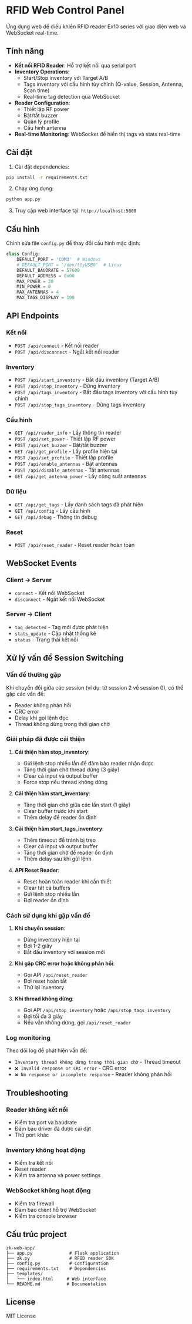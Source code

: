 # RFID Web Control Panel

Ứng dụng web để điều khiển RFID reader Ex10 series với giao diện web và WebSocket real-time.

## Tính năng

- **Kết nối RFID Reader**: Hỗ trợ kết nối qua serial port
- **Inventory Operations**: 
  - Start/Stop inventory với Target A/B
  - Tags inventory với cấu hình tùy chỉnh (Q-value, Session, Antenna, Scan time)
  - Real-time tag detection qua WebSocket
- **Reader Configuration**:
  - Thiết lập RF power
  - Bật/tắt buzzer
  - Quản lý profile
  - Cấu hình antenna
- **Real-time Monitoring**: WebSocket để hiển thị tags và stats real-time

## Cài đặt

1. Cài đặt dependencies:
```bash
pip install -r requirements.txt
```

2. Chạy ứng dụng:
```bash
python app.py
```

3. Truy cập web interface tại: `http://localhost:5000`

## Cấu hình

Chỉnh sửa file `config.py` để thay đổi cấu hình mặc định:

```python
class Config:
    DEFAULT_PORT = 'COM3'  # Windows
    # DEFAULT_PORT = '/dev/ttyUSB0'  # Linux
    DEFAULT_BAUDRATE = 57600
    DEFAULT_ADDRESS = 0x00
    MAX_POWER = 30
    MIN_POWER = 0
    MAX_ANTENNAS = 4
    MAX_TAGS_DISPLAY = 100
```

## API Endpoints

### Kết nối
- `POST /api/connect` - Kết nối reader
- `POST /api/disconnect` - Ngắt kết nối reader

### Inventory
- `POST /api/start_inventory` - Bắt đầu inventory (Target A/B)
- `POST /api/stop_inventory` - Dừng inventory
- `POST /api/tags_inventory` - Bắt đầu tags inventory với cấu hình tùy chỉnh
- `POST /api/stop_tags_inventory` - Dừng tags inventory

### Cấu hình
- `GET /api/reader_info` - Lấy thông tin reader
- `POST /api/set_power` - Thiết lập RF power
- `POST /api/set_buzzer` - Bật/tắt buzzer
- `GET /api/get_profile` - Lấy profile hiện tại
- `POST /api/set_profile` - Thiết lập profile
- `POST /api/enable_antennas` - Bật antennas
- `POST /api/disable_antennas` - Tắt antennas
- `GET /api/get_antenna_power` - Lấy công suất antennas

### Dữ liệu
- `GET /api/get_tags` - Lấy danh sách tags đã phát hiện
- `GET /api/config` - Lấy cấu hình
- `GET /api/debug` - Thông tin debug

### Reset
- `POST /api/reset_reader` - Reset reader hoàn toàn

## WebSocket Events

### Client → Server
- `connect` - Kết nối WebSocket
- `disconnect` - Ngắt kết nối WebSocket

### Server → Client
- `tag_detected` - Tag mới được phát hiện
- `stats_update` - Cập nhật thống kê
- `status` - Trạng thái kết nối

## Xử lý vấn đề Session Switching

### Vấn đề thường gặp
Khi chuyển đổi giữa các session (ví dụ: từ session 2 về session 0), có thể gặp các vấn đề:
- Reader không phản hồi
- CRC error
- Delay khi gọi lệnh đọc
- Thread không dừng trong thời gian chờ

### Giải pháp đã được cải thiện

1. **Cải thiện hàm stop_inventory**:
   - Gửi lệnh stop nhiều lần để đảm bảo reader nhận được
   - Tăng thời gian chờ thread dừng (3 giây)
   - Clear cả input và output buffer
   - Force stop nếu thread không dừng

2. **Cải thiện hàm start_inventory**:
   - Tăng thời gian chờ giữa các lần start (1 giây)
   - Clear buffer trước khi start
   - Thêm delay để reader ổn định

3. **Cải thiện hàm start_tags_inventory**:
   - Thêm timeout để tránh bị treo
   - Clear cả input và output buffer
   - Tăng thời gian chờ để reader ổn định
   - Thêm delay sau khi gửi lệnh

4. **API Reset Reader**:
   - Reset hoàn toàn reader khi cần thiết
   - Clear tất cả buffers
   - Gửi lệnh stop nhiều lần
   - Đợi reader ổn định

### Cách sử dụng khi gặp vấn đề

1. **Khi chuyển session**:
   - Dừng inventory hiện tại
   - Đợi 1-2 giây
   - Bắt đầu inventory với session mới

2. **Khi gặp CRC error hoặc không phản hồi**:
   - Gọi API `/api/reset_reader`
   - Đợi reset hoàn tất
   - Thử lại inventory

3. **Khi thread không dừng**:
   - Gọi API `/api/stop_inventory` hoặc `/api/stop_tags_inventory`
   - Đợi tối đa 3 giây
   - Nếu vẫn không dừng, gọi `/api/reset_reader`

### Log monitoring

Theo dõi log để phát hiện vấn đề:
- `Inventory thread không dừng trong thời gian chờ` - Thread timeout
- `❌ Invalid response or CRC error` - CRC error
- `❌ No response or incomplete response` - Reader không phản hồi

## Troubleshooting

### Reader không kết nối
- Kiểm tra port và baudrate
- Đảm bảo driver đã được cài đặt
- Thử port khác

### Inventory không hoạt động
- Kiểm tra kết nối
- Reset reader
- Kiểm tra antenna và power settings

### WebSocket không hoạt động
- Kiểm tra firewall
- Đảm bảo client hỗ trợ WebSocket
- Kiểm tra console browser

## Cấu trúc project

```
zk-web-app/
├── app.py              # Flask application
├── zk.py               # RFID reader SDK
├── config.py           # Configuration
├── requirements.txt    # Dependencies
├── templates/
│   └── index.html     # Web interface
└── README.md          # Documentation
```

## License

MIT License 